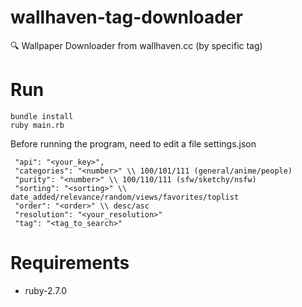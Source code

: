 # wallhaven-tag-downloader
:mag: Wallpaper Downloader from wallhaven.cc (by specific tag)

# Run
```
bundle install
ruby main.rb
```

Before running the program, need to edit a file settings.json
```
 "api": "<your_key>",
 "categories": "<number>" \\ 100/101/111 (general/anime/people)
 "purity": "<number>" \\ 100/110/111 (sfw/sketchy/nsfw)
 "sorting": "<sorting>" \\ date_added/relevance/random/views/favorites/toplist
 "order": "<order>" \\ desc/asc
 "resolution": "<your_resolution>"
 "tag": "<tag_to_search>"
```

# Requirements
- ruby-2.7.0